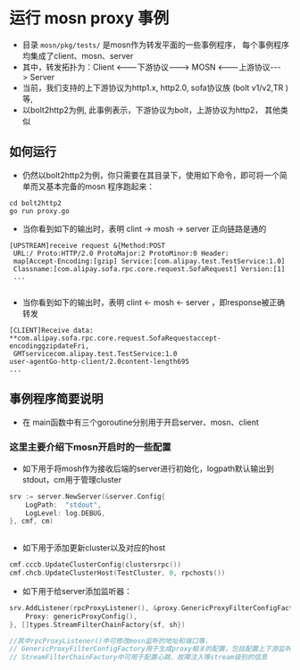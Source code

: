 # 运行 mosn proxy 事例

+ 目录 ``mosn/pkg/tests/`` 是mosn作为转发平面的一些事例程序，
每个事例程序均集成了client、mosn、server
+ 其中，转发拓扑为：Client <---下游协议---> MOSN <---上游协议---> Server
+ 当前，我们支持的上下游协议为http1.x, http2.0, sofa协议族 (bolt v1/v2,TR )等,
+ 以bolt2http2为例, 此事例表示，下游协议为bolt，上游协议为http2，
其他类似

## 如何运行
+ 仍然以bolt2http2为例，你只需要在其目录下，使用如下命令，即可将一个简单而又基本完备的mosn
程序跑起来：

```
cd bolt2http2
go run proxy.go
```
+ 当你看到如下的输出时，表明 clint -> mosh -> server 正向链路是通的

```
[UPSTREAM]receive request &{Method:POST
 URL:/ Proto:HTTP/2.0 ProtoMajor:2 ProtoMinor:0 Header:
 map[Accept-Encoding:[gzip] Service:[com.alipay.test.TestService:1.0] 
 Classname:[com.alipay.sofa.rpc.core.request.SofaRequest] Version:[1] 
 ...
 
```
+ 当你看到如下的输出时，表明 clint <- mosh <- server ，即response被正确转发
```
[CLIENT]Receive data:
**com.alipay.sofa.rpc.core.request.SofaRequestaccept-encodinggzipdateFri,
 GMTservicecom.alipay.test.TestService:1.0
user-agentGo-http-client/2.0content-length695
...
```
## 事例程序简要说明

+ 在 main函数中有三个goroutine分别用于开启server、mosn、client

### 这里主要介绍下mosn开启时的一些配置

+ 如下用于将mosh作为接收后端的server进行初始化，logpath默认输出到stdout，cm用于管理cluster
```go
srv := server.NewServer(&server.Config{
    LogPath:  "stdout",
    LogLevel: log.DEBUG,
}, cmf, cm)
 
```
+ 如下用于添加更新cluster以及对应的host
```go
cmf.cccb.UpdateClusterConfig(clustersrpc())
cmf.chcb.UpdateClusterHost(TestCluster, 0, rpchosts())
```

+ 如下用于给server添加监听器：
```go
srv.AddListener(rpcProxyListener(), &proxy.GenericProxyFilterConfigFactory{
    Proxy: genericProxyConfig(),
}, []types.StreamFilterChainFactory{sf, sh})

//其中rpcProxyListener()中可修改mosn监听的地址和端口等，
// GenericProxyFilterConfigFactory用于生成proxy相关的配置，包括配置上下游监听协议、以及路由信息等，
// StreamFilterChainFactory中可用于配置心跳、故障注入等stream级别的信息
```
